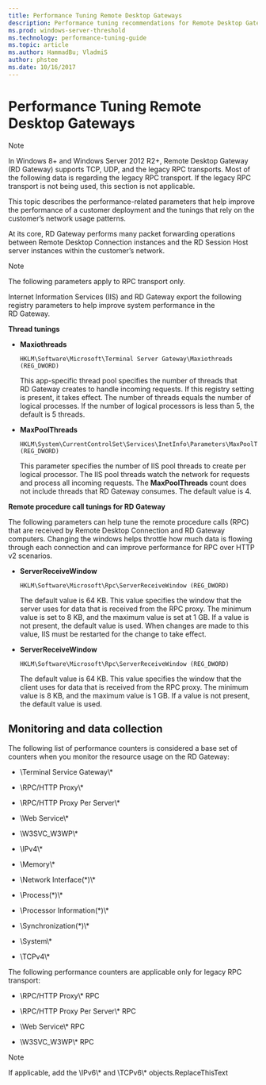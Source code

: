 ```yaml
---
title: Performance Tuning Remote Desktop Gateways
description: Performance tuning recommendations for Remote Desktop Gateways
ms.prod: windows-server-threshold
ms.technology: performance-tuning-guide
ms.topic: article
ms.author: HammadBu; VladmiS
author: phstee
ms.date: 10/16/2017
---
```


# Performance Tuning Remote Desktop Gateways

> [!NOTE]
> In Windows 8+ and Windows Server 2012 R2+, Remote Desktop Gateway (RD Gateway) supports TCP, UDP, and the legacy RPC transports. Most of the following data is regarding the legacy RPC transport. If the legacy RPC transport is not being used, this section is not applicable.

This topic describes the performance-related parameters that help improve the performance of a customer deployment and the tunings that rely on the customer’s network usage patterns.

At its core, RD Gateway performs many packet forwarding operations between Remote Desktop Connection instances and the RD Session Host server instances within the customer’s network.

> [!NOTE]
> The following parameters apply to RPC transport only.

Internet Information Services (IIS) and RD Gateway export the following registry parameters to help improve system performance in the RD Gateway.

**Thread tunings**

-   **Maxiothreads**

    ``` syntax
    HKLM\Software\Microsoft\Terminal Server Gateway\Maxiothreads (REG_DWORD)
    ```

    This app-specific thread pool specifies the number of threads that RD Gateway creates to handle incoming requests. If this registry setting is present, it takes effect. The number of threads equals the number of logical processes. If the number of logical processors is less than 5, the default is 5 threads.

-   **MaxPoolThreads**

    ``` syntax
    HKLM\System\CurrentControlSet\Services\InetInfo\Parameters\MaxPoolThreads (REG_DWORD)
    ```

    This parameter specifies the number of IIS pool threads to create per logical processor. The IIS pool threads watch the network for requests and process all incoming requests. The **MaxPoolThreads** count does not include threads that RD Gateway consumes. The default value is 4.

**Remote procedure call tunings for RD Gateway**

The following parameters can help tune the remote procedure calls (RPC) that are received by Remote Desktop Connection and RD Gateway computers. Changing the windows helps throttle how much data is flowing through each connection and can improve performance for RPC over HTTP v2 scenarios.

-   **ServerReceiveWindow**

    ``` syntax
    HKLM\Software\Microsoft\Rpc\ServerReceiveWindow (REG_DWORD)
    ```

    The default value is 64 KB. This value specifies the window that the server uses for data that is received from the RPC proxy. The minimum value is set to 8 KB, and the maximum value is set at 1 GB. If a value is not present, the default value is used. When changes are made to this value, IIS must be restarted for the change to take effect.

-   **ServerReceiveWindow**

    ``` syntax
    HKLM\Software\Microsoft\Rpc\ServerReceiveWindow (REG_DWORD)
    ```

    The default value is 64 KB. This value specifies the window that the client uses for data that is received from the RPC proxy. The minimum value is 8 KB, and the maximum value is 1 GB. If a value is not present, the default value is used.

## Monitoring and data collection

The following list of performance counters is considered a base set of counters when you monitor the resource usage on the RD Gateway:

-   \\Terminal Service Gateway\\\*

-   \\RPC/HTTP Proxy\\\*

-   \\RPC/HTTP Proxy Per Server\\\*

-   \\Web Service\\\*

-   \\W3SVC\_W3WP\\\*

-   \\IPv4\\\*

-   \\Memory\\\*

-   \\Network Interface(\*)\\\*

-   \\Process(\*)\\\*

-   \\Processor Information(\*)\\\*

-   \\Synchronization(\*)\\\*

-   \\System\\\*

-   \\TCPv4\\\*

The following performance counters are applicable only for legacy RPC transport:

-   \\RPC/HTTP Proxy\\\* RPC

-   \\RPC/HTTP Proxy Per Server\\\* RPC

-   \\Web Service\\\* RPC

-   \\W3SVC\_W3WP\\\* RPC

> [!NOTE]
> If applicable, add the \\IPv6\\\* and \\TCPv6\\\* objects.ReplaceThisText

